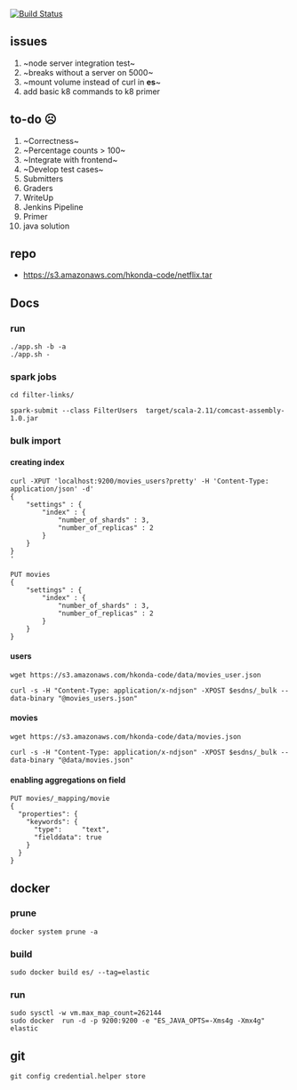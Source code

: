 [![Build Status](https://travis-ci.com/harsha-konda/netphlix.svg?token=rDtgdJpvq2dsfcM9RHLT&branch=master)](https://travis-ci.com/harsha-konda/netphlix)

## issues
1. ~node server integration test~
2. ~breaks without a server on 5000~
3. ~mount volume instead of curl in **es**~
4. add basic k8 commands to k8 primer

## to-do ☹
1. ~Correctness~
2. ~Percentage counts > 100~
3. ~Integrate with frontend~
4. ~Develop test cases~
5. Submitters
6. Graders
7. WriteUp
8. Jenkins Pipeline
9. Primer
10. java solution

## repo
- https://s3.amazonaws.com/hkonda-code/netflix.tar

## Docs
### run
```
./app.sh -b -a 
./app.sh -
```

### spark jobs
```
cd filter-links/
```
```
spark-submit --class FilterUsers  target/scala-2.11/comcast-assembly-1.0.jar
```

### bulk import
#### creating index
```
curl -XPUT 'localhost:9200/movies_users?pretty' -H 'Content-Type: application/json' -d'
{
    "settings" : {
        "index" : {
            "number_of_shards" : 3,
            "number_of_replicas" : 2
        }
    }
}
'

PUT movies
{
    "settings" : {
        "index" : {
            "number_of_shards" : 3,
            "number_of_replicas" : 2
        }
    }
}
```

#### users
```
wget https://s3.amazonaws.com/hkonda-code/data/movies_user.json

curl -s -H "Content-Type: application/x-ndjson" -XPOST $esdns/_bulk --data-binary "@movies_users.json"

```

#### movies
```
wget https://s3.amazonaws.com/hkonda-code/data/movies.json

curl -s -H "Content-Type: application/x-ndjson" -XPOST $esdns/_bulk --data-binary "@data/movies.json"

```

#### enabling aggregations on field
```
PUT movies/_mapping/movie
{
  "properties": {
    "keywords": {
      "type":     "text",
      "fielddata": true
    }
  }
}
```

## docker
### prune
```
docker system prune -a
```

### build
```
sudo docker build es/ --tag=elastic
```
### run
```
sudo sysctl -w vm.max_map_count=262144
sudo docker  run -d -p 9200:9200 -e "ES_JAVA_OPTS=-Xms4g -Xmx4g" elastic
```

## git
```
git config credential.helper store
```